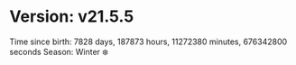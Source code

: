# Version: v21.5.5
Time since birth: 7828 days, 187873 hours, 11272380 minutes, 676342800 seconds
Season: Winter ❄️
